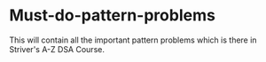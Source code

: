 # Must-do-pattern-problems
This will contain all the important pattern problems which is there in Striver's A-Z DSA Course.
